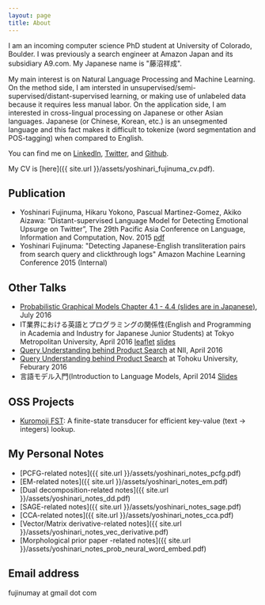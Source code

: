 ```yaml
---
layout: page
title: About
---
```


I am an incoming computer science PhD student at University of Colorado, Boulder.
I was previously a search engineer at Amazon Japan and its subsidiary A9.com. My Japanese name is "藤沼祥成". 

My main interest is on Natural Language Processing and Machine Learning. On the method side, I am intersted in unsupervised/semi-supervised/distant-supervised learning, or making use of unlabeled data because it requires less manual labor. On the application side, I am interested in cross-lingual processing on Japanese or other Asian languages. Japanese (or Chinese, Korean, etc.) is an unsegmented language and this fact makes it difficult to tokenize (word segmentation and POS-tagging) when compared to English. 

You can find me on [LinkedIn](https://jp.linkedin.com/in/yoshinari-fujinuma-4b612959), [Twitter](https://twitter.com/akkikiki), and [Github](https://github.com/akkikiki).

My CV is [here]({{ site.url }}/assets/yoshinari_fujinuma_cv.pdf).

## Publication
* Yoshinari Fujinuma, Hikaru Yokono, Pascual Martinez-Gomez, Akiko Aizawa: “Distant-supervised Language Model for Detecting Emotional Upsurge on Twitter”, The 29th Pacific Asia Conference on Language, Information and Computation, Nov. 2015 [pdf](http://aclweb.org/anthology/Y/Y15/Y15-1056.pdf)
* Yoshinari Fujinuma: "Detecting Japanese-English transliteration pairs from search query and clickthrough logs" Amazon Machine Learning Conference 2015 (Internal) 

## Other Talks
* [Probabilistic Graphical Models Chapter 4.1 - 4.4 (slides are in Japanese)](http://www.slideshare.net/yoshinarifujinuma/pgm-chapter4-firstpartforpublic2-64271462), July 2016
* IT業界における英語とプログラミングの関係性(English and Programming in Academia and Industry for Japanese Junior Students) at Tokyo Metropolitan University, April 2016 [leaflet](http://www.sd.tmu.ac.jp/extra/download.html?d=assets/files/download/news/ver0_ICTspecial20160426.pdf) [slides](http://www.slideshare.net/yoshinarifujinuma/it-63436578)
* [Query Understanding behind Product Search](http://www-al.nii.ac.jp/blog/2016-4-1-seminar-talk-by-yoshinari-fujinuma/)  at NII, April 2016
* [Query Understanding behind Product Search](http://www.cl.ecei.tohoku.ac.jp/index.php?MiCS) at Tohoku University, Feburary 2016
* 言語モデル入門(Introduction to Language Models, April 2014 [Slides](http://www.slideshare.net/yoshinarifujinuma/04-12-labmeetingforpublic)

## OSS Projects
* [Kuromoji FST](https://github.com/atilika/fst): A finite-state transducer for efficient key-value (text -> integers) lookup.

## My Personal Notes
* [PCFG-related notes]({{ site.url }}/assets/yoshinari_notes_pcfg.pdf)
* [EM-related notes]({{ site.url }}/assets/yoshinari_notes_em.pdf)
* [Dual decomposition-related notes]({{ site.url }}/assets/yoshinari_notes_dd.pdf)
* [SAGE-related notes]({{ site.url }}/assets/yoshinari_notes_sage.pdf)
* [CCA-related notes]({{ site.url }}/assets/yoshinari_notes_cca.pdf)
* [Vector/Matrix derivative-related notes]({{ site.url }}/assets/yoshinari_notes_vec_derivative.pdf)
* [Morphological prior paper -related notes]({{ site.url }}/assets/yoshinari_notes_prob_neural_word_embed.pdf)

## Email address
fujinumay at gmail dot com
